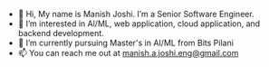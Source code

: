 - 👋 Hi, My name is Manish Joshi. I’m a Senior Software Engineer.
- 👀 I’m interested in Al/ML, web application, cloud application, and backend development.
- 🌱 I’m currently pursuing Master's in AI/ML from Bits Pilani
- 📫 You can reach me out at manish.a.joshi.eng@gmail.com

<!---
manishjoshieng/manishjoshieng is a ✨ special ✨ repository because its `README.md` (this file) appears on your GitHub profile.
You can click the Preview link to take a look at your changes.
--->
